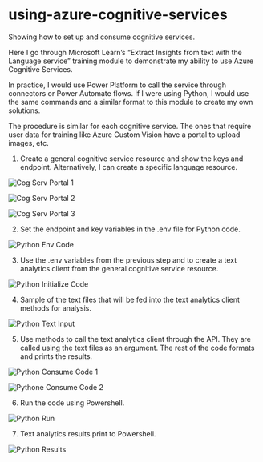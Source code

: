 # using-azure-cognitive-services
Showing how to set up and consume cognitive services.

Here I go through Microsoft Learn’s “Extract Insights from text with the Language service”
training module to demonstrate my ability to use Azure Cognitive Services.

In practice, I would use Power Platform to call the service through connectors or Power
Automate flows. If I were using Python, I would use the same commands and a similar
format to this module to create my own solutions.

The procedure is similar for each cognitive service. The ones that require user data 
for training like Azure Custom Vision have a portal to upload images, etc.

1. Create a general cognitive service resource and show the keys and endpoint. 
Alternatively, I can create a specific language resource.

![Cog Serv Portal 1](https://user-images.githubusercontent.com/83891373/188251575-70a434a2-fffd-4840-a7f5-a8e44e4ee3fd.jpg)

![Cog Serv Portal 2](https://user-images.githubusercontent.com/83891373/188251578-8a6073e8-c888-4375-87a3-38ffa53f6db8.jpg)

![Cog Serv Portal 3](https://user-images.githubusercontent.com/83891373/188251582-3e3652ab-05fc-41b4-90a9-75081390b02f.jpg)

2. Set the endpoint and key variables in the .env file for Python code.

![Python Env Code](https://user-images.githubusercontent.com/83891373/188251596-d9f6870a-bf28-482a-8f29-9a84c447013f.jpg)

3. Use the .env variables from the previous step and to create a text analytics 
client from the general cognitive service resource.

![Python Initialize Code](https://user-images.githubusercontent.com/83891373/188251600-e7a85ffe-f199-48e4-9dc1-eb5c09ba06dd.jpg)

4. Sample of the text files that will be fed into the text analytics client methods for
analysis.

![Python Text Input](https://user-images.githubusercontent.com/83891373/188251606-d34c45ed-4238-4341-998c-041d662769a3.jpg)

5. Use methods to call the text analytics client through the API. They are called using
the text files as an argument. The rest of the code formats and prints the results.

![Python Consume Code 1](https://user-images.githubusercontent.com/83891373/188251609-fb262b22-793d-4ae3-ae5b-81d2271952d4.jpg)

![Pythone Consume Code 2](https://user-images.githubusercontent.com/83891373/188251610-2ece9a94-24ae-4c78-ad1c-9c59c1e33277.jpg)

6. Run the code using Powershell.

![Python Run](https://user-images.githubusercontent.com/83891373/188251617-2a9221a4-a6e3-4f8d-8f1a-5f4ef9b0d83d.jpg)

7. Text analytics results print to Powershell.

![Python Results](https://user-images.githubusercontent.com/83891373/188251622-2072e230-f1ec-4477-a732-68a497a86f94.jpg)
